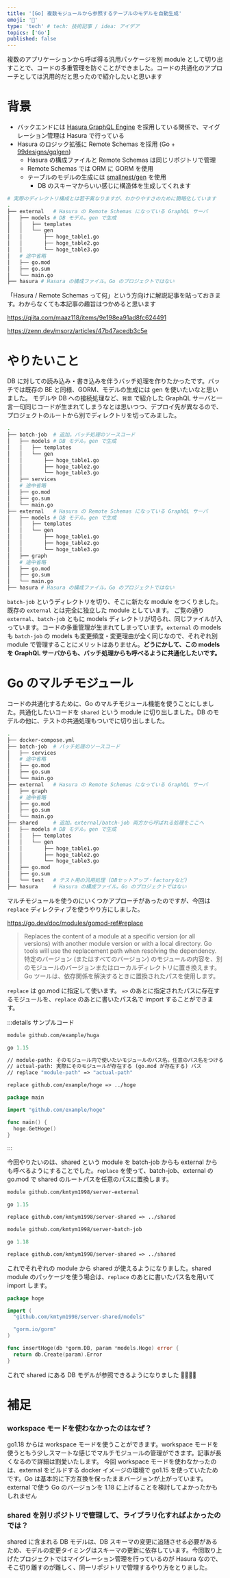 ```yaml
---
title: '[Go] 複数モジュールから参照するテーブルのモデルを自動生成'
emoji: '🎃'
type: 'tech' # tech: 技術記事 / idea: アイデア
topics: ['Go']
published: false
---
```


複数のアプリケーションから呼ば得る汎用パッケージを別 module として切り出すことで、コードの多重管理を防ぐことができました。コードの共通化のアプローチとしては汎用的だと思ったので紹介したいと思います

# 背景

- バックエンドには [Hasura GraphQL Engine](https://github.com/hasura/graphql-engine) を採用している関係で、マイグレーション管理は Hasura で行っている
- Hasura のロジック拡張に Remote Schemas を採用 (Go + [99designs/gqlgen](https://github.com/99designs/gqlgen))
  - Hasura の構成ファイルと Remote Schemas は同じリポジトリで管理
  - Remote Schemas では ORM に GORM を使用
  - テーブルのモデルの生成には [smallnest/gen](https://github.com/smallnest/gen) を使用
    - DB のスキーマからいい感じに構造体を生成してくれます

```sh
# 実際のディレクトリ構成とは若干異なりますが、わかりやすさのために簡略化しています
.
├── external   # Hasura の Remote Schemas になっている GraphQL サーバ
│   ├── models # DB モデル。gen で生成
│   │   ├── templates
│   │   └── gen
│   │       ├── hoge_table1.go
│   │       ├── hoge_table2.go
│   │       └── hoge_table3.go
│   # 途中省略
│   ├── go.mod
│   ├── go.sum
│   └── main.go
├── hasura # Hasura の構成ファイル。Go のプロジェクトではない
```

「Hasura / Remote Schemas って何」という方向けに解説記事を貼っておきます。わからなくても本記事の趣旨はつかめると思います

https://qiita.com/maaz118/items/9e198ea91ad8fc624491

https://zenn.dev/msorz/articles/47b47acedb3c5e

# やりたいこと

DB に対しての読み込み・書き込みを伴うバッチ処理を作りたかったです。バッチでは既存の BE と同様、GORM、モデルの生成には gen を使いたいなと思いました。
モデルや DB への接続処理など、`背景` で紹介した GraphQL サーバと一言一句同じコードが生まれてしまうなとは思いつつ、デプロイ先が異なるので、プロジェクトのルートから別でディレクトリを切ってみました。

```sh
.
├── batch-job  # 追加。バッチ処理のソースコード
│   ├── models # DB モデル。gen で生成
│   │   ├── templates
│   │   └── gen
│   │       ├── hoge_table1.go
│   │       ├── hoge_table2.go
│   │       └── hoge_table3.go
│   ├── services
│   # 途中省略
│   ├── go.mod
│   ├── go.sum
│   └── main.go
├── external   # Hasura の Remote Schemas になっている GraphQL サーバ
│   ├── models # DB モデル。gen で生成
│   │   ├── templates
│   │   └── gen
│   │       ├── hoge_table1.go
│   │       ├── hoge_table2.go
│   │       └── hoge_table3.go
│   ├── graph
│   # 途中省略
│   ├── go.mod
│   ├── go.sum
│   └── main.go
├── hasura # Hasura の構成ファイル。Go のプロジェクトではない
```

`batch-job` というディレクトリを切り、そこに新たな module をつくりました。既存の `external` とは完全に独立した module としています。
ご覧の通り `external`、`batch-job` ともに models ディレクトリが切られ、同じファイルが入っています。コードの多重管理が生まれてしまっています。`external` の models も `batch-job` の models も変更頻度・変更理由が全く同じなので、それぞれ別 module で管理することにメリットはありません。**どうにかして、この models を GraphQL サーバからも、バッチ処理からも呼べるように共通化したいです。**

# Go のマルチモジュール

コードの共通化するために、Go のマルチモジュール機能を使うことにしました。共通化したいコードを `shared` という module に切り出しました。DB のモデルの他に、テストの共通処理もついでに切り出しました。

```sh
.
├── docker-compose.yml
├── batch-job  # バッチ処理のソースコード
│   ├── services
│   # 途中省略
│   ├── go.mod
│   ├── go.sum
│   └── main.go
├── external   # Hasura の Remote Schemas になっている GraphQL サーバ
│   ├── graph
│   # 途中省略
│   ├── go.mod
│   ├── go.sum
│   └── main.go
├── shared     # 追加。external/batch-job 両方から呼ばれる処理をここへ
│   ├── models # DB モデル。gen で生成
│   │   ├── templates
│   │   └── gen
│   │       ├── hoge_table1.go
│   │       ├── hoge_table2.go
│   │       └── hoge_table3.go
│   ├── go.mod
│   ├── go.sum
│   └── test   # テスト用の汎用処理 (DBセットアップ・factoryなど)
├── hasura     # Hasura の構成ファイル。Go のプロジェクトではない
```

マルチモジュールを使うのにいくつかアプローチがあったのですが、今回は `replace` ディレクティブを使うやり方にしました。

https://go.dev/doc/modules/gomod-ref#replace

> Replaces the content of a module at a specific version (or all versions) with another module version or with a local directory. Go tools will use the replacement path when resolving the dependency.
> 特定のバージョン (またはすべてのバージョン) のモジュールの内容を、別のモジュールのバージョンまたはローカルディレクトリに置き換えます。Go ツールは、依存関係を解決するときに置換されたパスを使用します。

`replace` は go.mod に指定して使います。 `=>` のあとに指定されたパスに存在するモジュールを、`replace` のあとに書いたパス名で import することができます。

:::details サンプルコード

```go:go.mod
module github.com/example/huga

go 1.15

// module-path: そのモジュール内で使いたいモジュールのパス名。任意のパス名をつけることができる
// actual-path: 実際にそのモジュールが存在する (go.mod が存在する) パス
// replace "module-path" => "actual-path"

replace github.com/example/hoge => ../hoge
```

```go:main.go (huga module)
package main

import "github.com/example/hoge"

func main() {
  hoge.GetHoge()
}
```

:::

今回やりたいのは、shared という module を batch-job からも external からも呼べるようにすることでした。`replace` を使って、batch-job、external の go.mod で shared のルートパスを任意のパスに置換します。

```go:go.mod (external)
module github.com/kmtym1998/server-external

go 1.15

replace github.com/kmtym1998/server-shared => ../shared
```

```go:go.mod (batch-job)
module github.com/kmtym1998/server-batch-job

go 1.18

replace github.com/kmtym1998/server-shared => ../shared
```

これでそれぞれの module から shared が使えるようになりました。shared module のパッケージを使う場合は、`replace` のあとに書いたパス名を用いて import します。

```go:hoge.go
package hoge

import (
  "github.com/kmtym1998/server-shared/models"

  "gorm.io/gorm"
)

func insertHoge(db *gorm.DB, param *models.Hoge) error {
  return db.Create(param).Error
}

```

これで shared にある DB モデルが参照できるようになりました 🎉🎉🎉🎉

# 補足

### workspace モードを使わなかったのはなぜ？

go1.18 からは workspace モードを使うことができます。workspace モードを使うともう少しスマートな感じでマルチモジュールの管理ができます。記事が長くなるので詳細は割愛いたします。
今回 workspace モードを使わなかったのは、external をビルドする docker イメージの環境で go1.15 を使っていたためです。Go は基本的に下方互換を保ったままバージョンが上がっています。external で使う Go のバージョンを 1.18 に上げることを検討してよかったかもしれません

### shared を別リポジトリで管理して、ライブラリ化すればよかったのでは？

shared に含まれる DB モデルは、DB スキーマの変更に追随させる必要があるため、モデルの変更タイミングはスキーマの更新に依存しています。今回取り上げたプロジェクトではマイグレーション管理を行っているのが Hasura なので、そこ切り離すのが難しく、同一リポジトリで管理するやり方をとりました。
